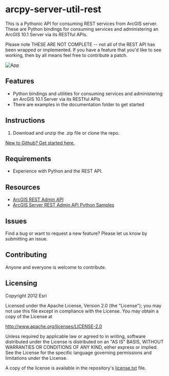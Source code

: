 # arcpy-server-util-rest

This is a Pythonic API for consuming REST services from ArcGIS server. These are Python bindings for consuming services and administering an ArcGIS 10.1 Server via its RESTful APIs. 

Please note THESE ARE NOT COMPLETE -- not all of the REST API has
been wrapped or implemented. If you have a feature that you'd
like to see working, then by all means feel free to contribute a
patch. 

![App](https://raw.github.com/Esri/arcpy-server-util-rest/master/Python_Globe_Icon.png) 

## Features
* Python bindings and utilities for consuming services and administering an ArcGIS 10.1 Server via its RESTful APIs
* There are examples in the documentation folder to get started

## Instructions

1. Download and unzip the .zip file or clone the repo.

 [New to Github? Get started here.](https://github.com/)

## Requirements

* Experience with Python and the REST API.

## Resources

* [ArcGIS REST Admin API ](http://resources.arcgis.com/en/help/server-admin-api/)
* [ArcGIS Server REST Admin API Python Samples](http://resources.arcgis.com/en/help/main/10.1/#/Scripting_with_the_ArcGIS_Server_Administrator_API/0154000005r1000000/)

## Issues

Find a bug or want to request a new feature?  Please let us know by submitting an issue.

## Contributing

Anyone and everyone is welcome to contribute. 

## Licensing
Copyright 2012 Esri

Licensed under the Apache License, Version 2.0 (the "License");
you may not use this file except in compliance with the License.
You may obtain a copy of the License at

   http://www.apache.org/licenses/LICENSE-2.0

Unless required by applicable law or agreed to in writing, software
distributed under the License is distributed on an "AS IS" BASIS,
WITHOUT WARRANTIES OR CONDITIONS OF ANY KIND, either express or implied.
See the License for the specific language governing permissions and
limitations under the License.

A copy of the license is available in the repository's [license.txt](https://raw.github.com/Esri/arcpy-server-util-rest/master/license.txt) file.